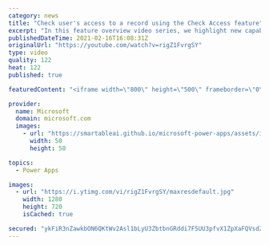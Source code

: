 ```yaml
---
category: news
title: "Check user's access to a record using the Check Access feature"
excerpt: "In this feature overview video series, we highlight new capabilities included in the latest update to Microsoft Power Apps.  This featured product update to Power Apps highlights check access, a new record level security feature admins can use to check and assign security roles.  Get the most out of"
publishedDateTime: 2021-02-16T16:08:31Z
originalUrl: "https://youtube.com/watch?v=rigZ1FvrgSY"
type: video
quality: 122
heat: 122
published: true

featuredContent: "<iframe width=\"800\" height=\"500\" frameborder=\"0\" src=\"https://www.youtube.com/embed/rigZ1FvrgSY\" allow=\"accelerometer; autoplay; encrypted-media; gyroscope; picture-in-picture\" allowfullscreen></iframe>"

provider:
  name: Microsoft
  domain: microsoft.com
  images:
    - url: "https://smartableai.github.io/microsoft-power-apps/assets/images/organizations/microsoft.com-50x50.jpg"
      width: 50
      height: 50

topics:
  - Power Apps

images:
  - url: "https://i.ytimg.com/vi/rigZ1FvrgSY/maxresdefault.jpg"
    width: 1280
    height: 720
    isCached: true

secured: "ykFiR3nZawkbON6QKtWv2Asl1bLyU3ZbtbnGRddi7F5UU3pfvX1ZpXaFQVsdZIWPAQ+jreMlYpVc4Y+Q/jqj4wBOZDG8sEPXcHrwkrm4QrPOpwOKjzMirjfv8dWpqkfUG7Y0XWbrBDrncXo2eN9hbZjgeouGiU41Uss1esj9X09VLPQOIsumYlbZeMn1Bod1Jes44riDcouAIpnFRrK98eO/Ds8zT1DOlnKEi3Kdfay1z4+ILKxTQCwKuc9Nv3Z6OsZec6WAhB4zLhEpdFHmPeh/IgsDMac0iSMDtS5CtK4ofIScT25ybO0aNiGVTZYti7JJL9ElRWkjQXy+c35IlZByy7ls50Mq99wlhxCiul2dyOxaGwgHlucKiwtkP16FP33nGUe1EepZwEQ9QVLQVe4fD/JyW7J/a3rfqB1GQjI=;j1blXVKqpHTrWPnbTzgD8w=="
---
```


